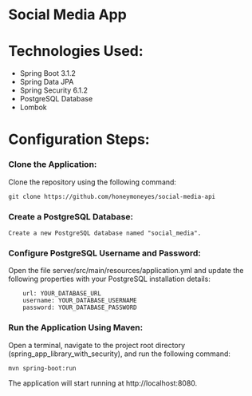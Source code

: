 # Social Media App

# Technologies Used:
+ Spring Boot 3.1.2
+ Spring Data JPA
+ Spring Security 6.1.2
+ PostgreSQL Database
+ Lombok

# Configuration Steps:

### Clone the Application:

Clone the repository using the following command:

```
git clone https://github.com/honeymoneyes/social-media-api
```

### Create a PostgreSQL Database:
```
Create a new PostgreSQL database named "social_media".
```

### Configure PostgreSQL Username and Password:
Open the file server/src/main/resources/application.yml and update the following properties with your PostgreSQL installation details:

```
    url: YOUR_DATABASE_URL
    username: YOUR_DATABASE_USERNAME
    password: YOUR_DATABASE_PASSWORD
```

### Run the Application Using Maven:
Open a terminal, navigate to the project root directory (spring_app_library_with_security), and run the following command:

```
mvn spring-boot:run
```

The application will start running at http://localhost:8080.
